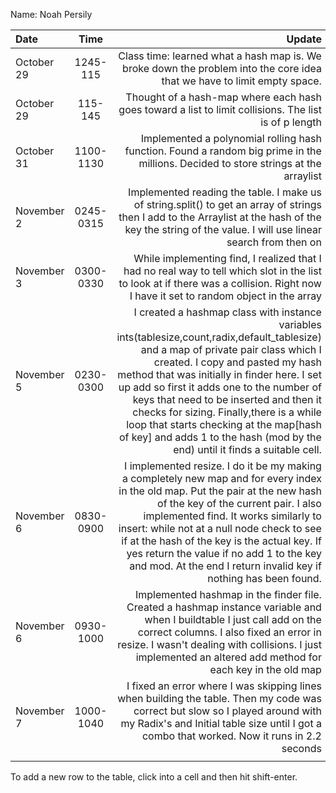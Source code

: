 Name: Noah Persily

| Date       |   Time    |                                                                                                                                                                                                                                                                                                                                                                                                                                                                                  Update |
|:-----------|:---------:|----------------------------------------------------------------------------------------------------------------------------------------------------------------------------------------------------------------------------------------------------------------------------------------------------------------------------------------------------------------------------------------------------------------------------------------------------------------------------------------:|
| October 29 | 1245-115  |                                                                                                                                                                                                                                                                                                                                                                 Class time: learned what a hash map is. We broke down the problem into the core idea that we have to limit empty space. |
| October 29 |  115-145  |                                                                                                                                                                                                                                                                                                                                                                                   Thought of a hash-map where each hash goes toward a list to limit collisions. The list is of p length |
| October 31 | 1100-1130 |                                                                                                                                                                                                                                                                                                                                                     Implemented a polynomial rolling hash function. Found a random big prime in the millions. Decided to store strings at the arraylist |
| November 2 | 0245-0315 |                                                                                                                                                                                                                                                                                 Implemented reading the table. I make us of string.split() to get an array of strings then I add to the Arraylist at the hash of the key the string of the value. I will use linear search from then on |
| November 3 | 0300-0330 |                                                                                                                                                                                                                                                                                                    While implementing find, I realized that I had no real way to tell which slot in the list to look at if there was a collision. Right now I have it set to random object in the array |
| November 5 | 0230-0300 | I created a hashmap class with instance variables ints(tablesize,count,radix,default_tablesize) and a map of private pair class which I created. I copy and pasted my hash method that was initially in finder here. I set up add so first it adds one to the number of keys that need to be inserted and then it checks for sizing. Finally,there is a while loop that starts checking at the map[hash of key] and adds 1 to the hash (mod by the end) until it finds a suitable cell. |
| November 6 | 0830-0900 |                                                           I implemented resize. I do it be my making a completely new map and for every index in the old map. Put the pair at the new hash of the key of the current pair. I also implemented find. It works similarly to insert: while not at a null node check to see if at the hash of the key is the actual key. If yes return the value if no add 1 to the key and mod. At the end I return invalid key if nothing has been found. |
| November 6 | 0930-1000 |                                                                                                                                                                                                       Implemented hashmap in the finder file. Created a hashmap instance variable and when I buildtable I just call add on the correct columns. I also fixed an error in resize. I wasn't dealing with collisions. I just implemented an altered add method for each key in the old map |
| November 7 | 1000-1040 |                                                                                                                                                                                                                                                            I fixed an error where I was skipping lines when building the table. Then my code was correct but slow so I played around with my Radix's and Initial table size until I got a combo that worked. Now it runs in 2.2 seconds |
|            |           |                                                                                                                                                                                                                                                                                                                                                                                                                                                                                         |


To add a new row to the table, click into a cell and then hit shift-enter.